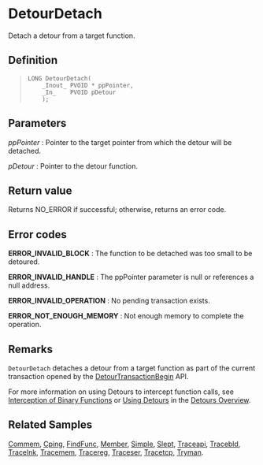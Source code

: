 DetourDetach
============

Detach a detour from a target function.

Definition
----------

>     LONG DetourDetach(
>         _Inout_ PVOID * ppPointer,
>         _In_    PVOID pDetour
>         );

Parameters
----------

*ppPointer*
:   Pointer to the target pointer from which the detour will
    be detached.

*pDetour*
:   Pointer to the detour function.

Return value
------------

Returns NO\_ERROR if successful; otherwise, returns an error code.

Error codes
-----------

**ERROR\_INVALID\_BLOCK**
:   The function to be detached was too small to be detoured.

**ERROR\_INVALID\_HANDLE**
:   The ppPointer parameter is null or references a null address.

**ERROR\_INVALID\_OPERATION**
:   No pending transaction exists.

**ERROR\_NOT\_ENOUGH\_MEMORY**
:   Not enough memory to complete the operation.

Remarks
-------

`DetourDetach` detaches a detour from a target function as part of the
current transaction opened by the
[DetourTransactionBegin](DetourTransactionBegin.md) API.

For more information on using Detours to intercept function calls, see
[Interception of Binary Functions](OverviewInterception.md) or [Using
Detours](OverviewUsing.md) in the [Detours Overview](Home.md).

Related Samples
---------------

[Commem](SampleCommem.md), [Cping](SampleCping.md),
[FindFunc](SampleFindFunc.md), [Member](SampleMember.md),
[Simple](SampleSimple.md), [Slept](SampleSlept.md),
[Traceapi](SampleTraceapi.md), [Tracebld](SampleTracebld.md),
[Tracelnk](SampleTracelnk.md), [Tracemem](SampleTracemem.md),
[Tracereg](SampleTracereg.md), [Traceser](SampleTraceser.md),
[Tracetcp](SampleTracetcp.md), [Tryman](SampleTryman.md).
